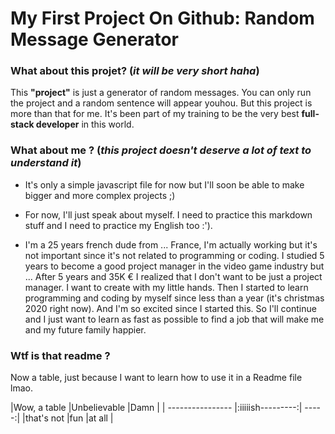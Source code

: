# My First Project On Github: **Random Message Generator**

### What about this projet? (*it will be very short haha*)

This **"project"** is just a generator of random messages. You can only run the project and a random sentence will appear youhou. But this project is more than that for me. It's been part of my training to be the very best **full-stack developer** in this world. 


### What about me ? (*this project doesn't deserve a lot of text to understand it*)

* It's only a simple javascript file for now but I'll soon be able to make bigger and more complex projects ;)

* For now, I'll just speak about myself. I need to practice this markdown stuff and I need to practice my English too :').

* I'm a 25 years french dude from ... France, I'm actually working but it's not important since it's not related to programming or coding. I studied 5 years to become a good project manager in the video game industry but ... After 5 years and 35K € I realized that I don't want to be just a project manager. I want to create with my little hands. Then I started to learn programming and coding by myself since less than a year (it's christmas 2020 right now). And I'm so excited since I started this. So I'll continue and I just want to learn as fast as possible to find a job that will make me and my future family happier. 

### Wtf is that readme ?

Now a table, just because I want to learn how to use it in a Readme file lmao.

|Wow, a table      |Unbelievable      |Damn   |
| ---------------- |:iiiiish---------:| -----:|
|that's not        |fun               |at all |



